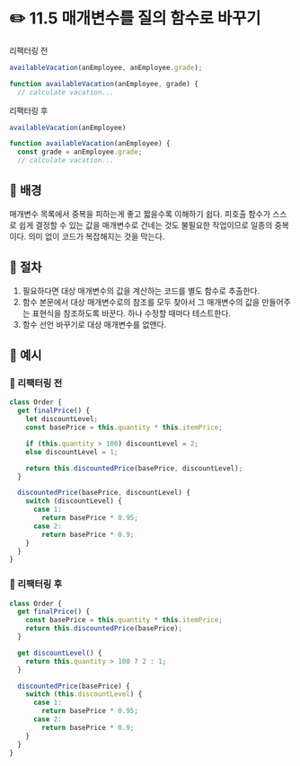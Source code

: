 # ✏️ 11.5 매개변수를 질의 함수로 바꾸기

리팩터링 전

```javascript
availableVacation(anEmployee, anEmployee.grade);

function availableVacation(anEmployee, grade) {
  // calculate vacation...
```

리팩터링 후

```javascript
availableVacation(anEmployee)

function availableVacation(anEmployee) {
  const grade = anEmployee.grade;
  // calculate vacation...
```

## 🧷 배경

매개변수 목록에서 중복을 피하는게 좋고 짧을수록 이해하기 쉽다. 피호출 함수가 스스로 쉽게 결정할 수 있는 값을 매개변수로 건네는 것도 불필요한 작업이므로 일종의 중복이다. 의미 없이 코드가 복잡해지는 것을 막는다.

## 🧷 절차

1. 필요하다면 대상 매개변수의 값을 계산하는 코드를 별도 함수로 추출한다.
2. 함수 본문에서 대상 매개변수로의 참조를 모두 찾아서 그 매개변수의 값을 만들어주는 표현식을 참조하도록 바꾼다. 하나 수정할 때마다 테스트한다.
3. 함수 선언 바꾸기로 대상 매개변수를 없앤다.

## 🧷 예시

### 🧷 리팩터링 전

```javascript
class Order {
  get finalPrice() {
    let discountLevel;
    const basePrice = this.quantity * this.itemPrice;

    if (this.quantity > 100) discountLevel = 2;
    else discountLevel = 1;

    return this.discountedPrice(basePrice, discountLevel);
  }

  discountedPrice(basePrice, discountLevel) {
    switch (discountLevel) {
      case 1:
        return basePrice * 0.95;
      case 2:
        return basePrice * 0.9;
    }
  }
}
```

### 🧷 리팩터링 후

```javascript
class Order {
  get finalPrice() {
    const basePrice = this.quantity * this.itemPrice;
    return this.discountedPrice(basePrice);
  }

  get discountLevel() {
    return this.quantity > 100 ? 2 : 1;
  }

  discountedPrice(basePrice) {
    switch (this.discountLevel) {
      case 1:
        return basePrice * 0.95;
      case 2:
        return basePrice * 0.9;
    }
  }
}
```
